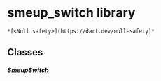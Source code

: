 


# smeup_switch library






    *[<Null safety>](https://dart.dev/null-safety)*





## Classes

##### [SmeupSwitch](../smeup_widgets_smeup_switch/SmeupSwitch-class.md)



 















